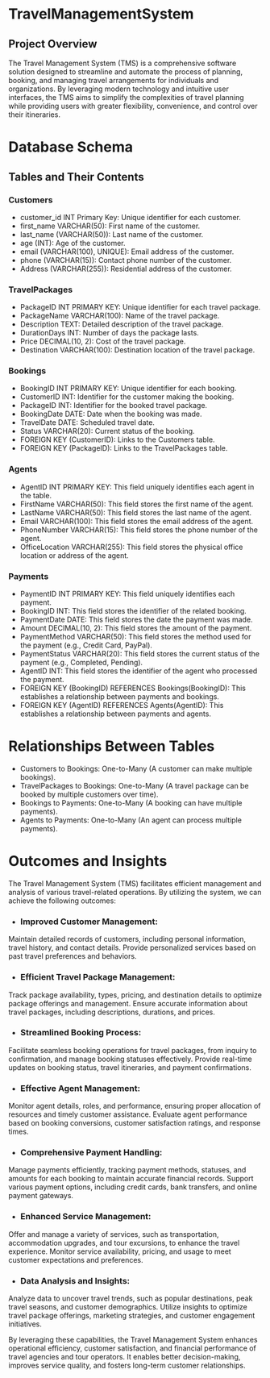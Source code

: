 # TravelManagementSystem
## Project Overview
The Travel Management System (TMS) is a comprehensive software solution designed to streamline and automate the process of planning, booking, and managing travel arrangements for individuals and organizations. By leveraging modern technology and intuitive user interfaces, the TMS aims to simplify the complexities of travel planning while providing users with greater flexibility, convenience, and control over their itineraries.

# Database Schema
## Tables and Their Contents
### Customers
- customer_id INT Primary Key: Unique identifier for each customer.
- first_name VARCHAR(50): First name of the customer.
- last_name (VARCHAR(50)): Last name of the customer.
- age (INT): Age of the customer.
- email (VARCHAR(100), UNIQUE): Email address of the customer.
- phone (VARCHAR(15)): Contact phone number of the customer.
- Address (VARCHAR(255)): Residential address of the customer.
  
### TravelPackages 
- PackageID INT PRIMARY KEY: Unique identifier for each travel package.
- PackageName VARCHAR(100): Name of the travel package.
- Description TEXT: Detailed description of the travel package.
- DurationDays INT: Number of days the package lasts.
- Price DECIMAL(10, 2): Cost of the travel package.
- Destination VARCHAR(100): Destination location of the travel package.

### Bookings
- BookingID INT PRIMARY KEY: Unique identifier for each booking.
- CustomerID INT: Identifier for the customer making the booking.
- PackageID INT: Identifier for the booked travel package.
- BookingDate DATE: Date when the booking was made.
- TravelDate DATE: Scheduled travel date.
- Status VARCHAR(20): Current status of the booking.
- FOREIGN KEY (CustomerID): Links to the Customers table.
- FOREIGN KEY (PackageID): Links to the TravelPackages table.

### Agents 
- AgentID INT PRIMARY KEY: This field uniquely identifies each agent in the table.
- FirstName VARCHAR(50): This field stores the first name of the agent.
- LastName VARCHAR(50): This field stores the last name of the agent.
- Email VARCHAR(100): This field stores the email address of the agent.
- PhoneNumber VARCHAR(15): This field stores the phone number of the agent.
- OfficeLocation VARCHAR(255): This field stores the physical office location or address of the agent.

### Payments 
- PaymentID INT PRIMARY KEY: This field uniquely identifies each payment.
- BookingID INT: This field stores the identifier of the related booking.
- PaymentDate DATE: This field stores the date the payment was made.
- Amount DECIMAL(10, 2): This field stores the amount of the payment.
- PaymentMethod VARCHAR(50): This field stores the method used for the payment (e.g., Credit Card, PayPal).
- PaymentStatus VARCHAR(20): This field stores the current status of the payment (e.g., Completed, Pending).
- AgentID INT: This field stores the identifier of the agent who processed the payment.
- FOREIGN KEY (BookingID) REFERENCES Bookings(BookingID): This establishes a relationship between payments and bookings.
- FOREIGN KEY (AgentID) REFERENCES Agents(AgentID): This establishes a relationship between payments and agents.

# Relationships Between Tables
- Customers to Bookings: One-to-Many (A customer can make multiple bookings).
- TravelPackages to Bookings: One-to-Many (A travel package can be booked by multiple customers over time).
- Bookings to Payments: One-to-Many (A booking can have multiple payments).
- Agents to Payments: One-to-Many (An agent can process multiple payments).

# Outcomes and Insights
The Travel Management System (TMS) facilitates efficient management and analysis of various travel-related operations. By utilizing the system, we can achieve the following outcomes:

- ### Improved Customer Management:
Maintain detailed records of customers, including personal information, travel history, and contact details.
Provide personalized services based on past travel preferences and behaviors.
- ### Efficient Travel Package Management:
Track package availability, types, pricing, and destination details to optimize package offerings and management.
Ensure accurate information about travel packages, including descriptions, durations, and prices.
- ### Streamlined Booking Process:
Facilitate seamless booking operations for travel packages, from inquiry to confirmation, and manage booking statuses effectively.
Provide real-time updates on booking status, travel itineraries, and payment confirmations.
- ### Effective Agent Management:
Monitor agent details, roles, and performance, ensuring proper allocation of resources and timely customer assistance.
Evaluate agent performance based on booking conversions, customer satisfaction ratings, and response times.
- ### Comprehensive Payment Handling:
Manage payments efficiently, tracking payment methods, statuses, and amounts for each booking to maintain accurate financial records.
Support various payment options, including credit cards, bank transfers, and online payment gateways.
- ### Enhanced Service Management:
Offer and manage a variety of services, such as transportation, accommodation upgrades, and tour excursions, to enhance the travel experience.
Monitor service availability, pricing, and usage to meet customer expectations and preferences.
- ### Data Analysis and Insights:
Analyze data to uncover travel trends, such as popular destinations, peak travel seasons, and customer demographics.
Utilize insights to optimize travel package offerings, marketing strategies, and customer engagement initiatives.

By leveraging these capabilities, the Travel Management System enhances operational efficiency, customer satisfaction, and financial performance of travel agencies and tour operators. It enables better decision-making, improves service quality, and fosters long-term customer relationships.
















